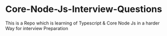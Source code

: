 # Core-Node-Js-Interview-Questions
This is a Repo which is learning of Typescript &amp; Core Node Js in a harder Way for interview Preparation
